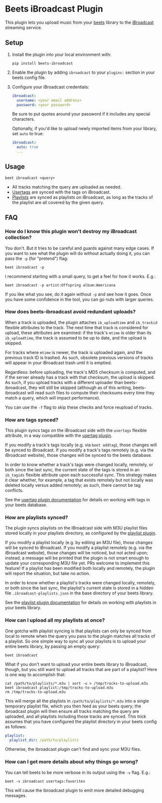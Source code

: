 # Beets iBroadcast Plugin

This plugin lets you upload music from your [beets](https://beets.io)
library to the [iBroadcast](https://www.ibroadcast.com/) streaming service.

## Setup

1. Install the plugin into your local environment with:
   ```
   pip install beets-ibroadcast
   ```

2. Enable the plugin by adding `ibroadcast` to your `plugins:` section
   in your beets config file.

3. Configure your iBroadcast credentials:
   ```yaml
   ibroadcast:
     username: <your email address>
     password: <your password>
   ```
   Be sure to put quotes around your password if it includes any special characters.

   Optionally, if you'd like to upload newly imported items from your library,
   set `auto` to true:

   ```yaml
   ibroadcast:
     auto: true
     ...
   ```

## Usage

```
beet ibroadcast <query>
```

- All tracks matching the query are uploaded as needed.
- [Usertags][1] are synced with the tags on iBroadcast.
- [Playlists][2] are synced as playlists on iBroadcast, as long as
  the tracks of the playlist are all covered by the given query.

## FAQ

### How do I know this plugin won't destroy my iBroadcast collection?

You don't. But it tries to be careful and guards against many edge cases.
If you want to see what the plugin will do without actually doing it, you can
pass the `-p` (for "pretend") flag:

```
beet ibroadcast -p
```

I recommend starting with a small query, to get a feel for how it works. E.g.:

```
beet ibroadcast -p artist:Offspring album:Americana
```

If you like what you see, do it again without `-p` and see how it goes.
Once you have some confidence in the tool, you can go nuts with larger queries.

### How does beets-ibroadcast avoid redundant uploads?

When a track is uploaded, the plugin attaches `ib_uploadtime` and `ib_trackid`
flexible attributes to the track. The next time that track is considered for
upload, these attributes are examined: if the track's `mtime` is older than its
`ib_uploadtime`, the track is assumed to be up to date, and the upload is
skipped.

For tracks where `mtime` is newer, the track is uploaded again, and the
previous track ID is trashed. As such, obsolete previous versions of tracks
will appear in your iBroadcast trash until it is emptied.

Regardless: before uploading, the track's MD5 checksum is computed, and if the
server already has a track with that checksum, the upload is skipped. As such,
if you upload tracks with a different uploader than beets-ibroadcast, they will
still be skipped (although as of this writing, beets-ibroadcast will read such
files to compute their checksums every time they match a query, which will
impact performance).

You can use the `-f` flag to skip these checks and force reupload of tracks.

### How are tags synced?

This plugin syncs tags on the iBroadcast side with the `usertags` flexible
attribute, in a way compatible with the [usertag plugin][1].

If you modify a track's tags locally (e.g. via `beet addtag`), those changes
will be synced to iBroadcast. If you modify a track's tags remotely (e.g. via
the iBroadcast website), those changes will be synced to the beets database.

In order to know whether a track's tags were changed locally, remotely, or
both since the last sync, the current state of the tags is stored in an
`ib_tagids` flexible attribute upon each successful sync. This strategy makes
it clear whether, for example, a tag that exists remotely but not locally was
deleted locally versus added remotely; as such, there cannot be tag conflicts.

See the [usertag plugin documentation][1] for details on working with tags in
your beets database.

### How are playlists synced?

The plugin syncs playlists on the iBroadcast side with M3U playlist files
stored locally in your playlists directory, as configured by the
[playlist plugin][2].

If you modify a playlist locally (e.g. by editing an M3U file), those changes
will be synced to iBroadcast. If you modify a playlist remotely (e.g. via the
iBroadcast website), those changes will be noticed, but not acted upon;
instead, a message will be printed that the plugin is not smart enough to
update your corresponding M3U file yet. PRs welcome to implement this feature!
If a playlist has been modified both locally and remotely, the plugin will
report the situation, but take no action.

In order to know whether a playlist's tracks were changed locally, remotely,
or both since the last sync, the playlist's current state is stored in a hidden
file `.ibroadcast-playlists.json` in the base directory of your beets library.

See the [playlist plugin documentation][2] for details on working with
playlists in your beets library.

### How can I upload all my playlists at once?

One gotcha with playlist syncing is that playlists can only be synced from
local to remote when the query you pass to the plugin matches all tracks of a
playlist. So one simple way to sync all your playlists is to upload your entire
beets library, by passing an empty query:

```
beet ibroadcast
```

What if you don't want to upload your entire beets library to iBroadcast,
though, but you still want to upload all tracks that are part of a playlist?
Here is one way to accomplish that:

```
cat /path/to/playlists/*.m3u | sort -u > /tmp/tracks-to-upload.m3u
beet ibroadcast playlist:/tmp/tracks-to-upload.m3u
rm /tmp/tracks-to-upload.m3u
```

This will merge all the playlists in `/path/to/playlists/*.m3u` into a single
temporary playlist file, which you then feed as your beets query; the
ibroadcast plugin will then ensure all tracks matching the query are uploaded,
and all playlists including those tracks are synced. This trick assumes that
you have configured the playlist directory in your beets config as follows:

```yaml
playlist:
  playlist_dir: /path/to/playlists
```

Otherwise, the ibroadcast plugin can't find and sync your M3U files.

### How can I get more details about why things go wrong?

You can tell beets to be more verbose in its output using the `-v` flag. E.g.:

```
beet -v ibroadcast usertags:favorites
```

This will cause the ibroadcast plugin to emit more detailed debugging messages.

[1]: https://github.com/igordertigor/beets-usertag
[2]: https://beets.readthedocs.io/en/stable/plugins/playlist.html
